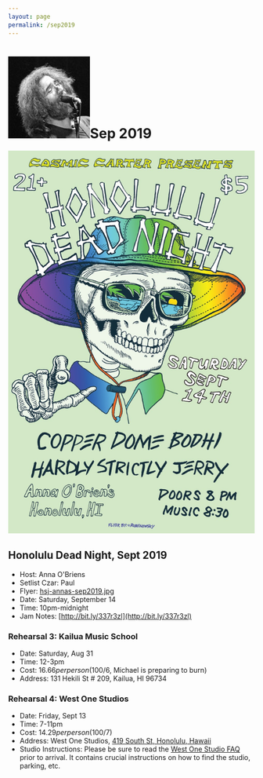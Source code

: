 ```yaml
---
layout: page
permalink: /sep2019
---
```


<h1><img class="ui avatar image" src="/images/jerryavatar.jpg">Sep 2019</h1>

<img class="ui centered fluid image" src="/images/hsj-annas-sep2019.jpg">

## Honolulu Dead Night, Sept 2019

  * Host: Anna O'Briens
  * Setlist Czar: Paul
  * Flyer: [hsj-annas-sep2019.jpg](/images/hsj-annas-sep2019.jpg)
  * Date: Saturday, September 14
  * Time: 10pm-midnight
  * Jam Notes: [http://bit.ly/337r3zl](http://bit.ly/337r3zl)

### Rehearsal 3: Kailua Music School

  * Date: Saturday, Aug 31
  * Time: 12-3pm
  * Cost: $16.66 per person ($100/6, Michael is preparing to burn)
  * Address: 131 Hekili St # 209, Kailua, HI 96734

### Rehearsal 4: West One Studios

  * Date: Friday, Sept 13
  * Time: 7-11pm
  * Cost: $14.29 per person ($100/7)
  * Address: West One Studios, [419 South St, Honolulu, Hawaii](https://www.google.com/maps/place/419+South+St,+Honolulu,+HI+96813/@21.30011,-157.863606,17z/data=!3m1!4b1!4m5!3m4!1s0x7c006e096a865d27:0xdc961d8d49e3a759!8m2!3d21.30011!4d-157.861412)
  * Studio Instructions: Please be sure to read the [West One Studio FAQ](resources/westonestudios-faq.pdf) prior to arrival. It contains crucial instructions on how to find the studio, parking, etc.
